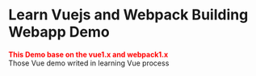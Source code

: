 # Learn Vuejs and Webpack Building Webapp Demo
<font color='red'>**This Demo base on the vue1.x and webpack1.x**</font><br/>
Those Vue demo writed in learning Vue process

